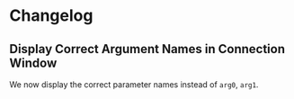 # Changelog

## Display Correct Argument Names in Connection Window

We now display the correct parameter names instead of `arg0`, `arg1`.
